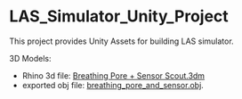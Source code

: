 # LAS_Simulator_Unity_Project
This project provides Unity Assets for building LAS simulator.

3D Models:
* Rhino 3d file: [Breathing Pore + Sensor Scout.3dm](https://drive.google.com/file/d/1KMY5wDaYgXvdMviNHge2rVSsInCCqO3Q/view?usp=sharing) 
* exported obj file: [breathing_pore_and_sensor.obj](https://drive.google.com/file/d/1KO9BXRPto5KwF7ij_HBChxqBXxJra-e8/view?usp=sharing).
